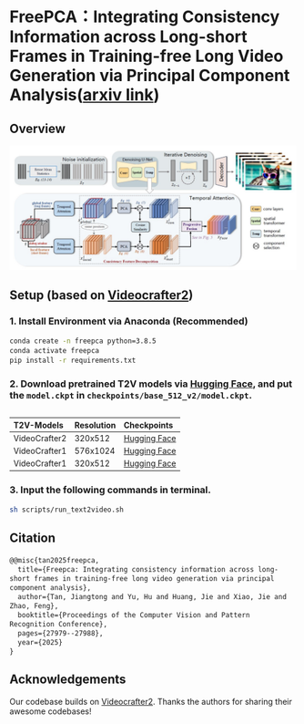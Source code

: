 # FreePCA：Integrating Consistency Information across Long-short Frames in Training-free Long Video Generation via Principal Component Analysis([arxiv link](https://arxiv.org/abs/2505.01172))

## Overview
![](overview.jpg)

## Setup (based on [Videocrafter2](https://github.com/AILab-CVC/VideoCrafter/tree/main))

### 1. Install Environment via Anaconda (Recommended)
```bash
conda create -n freepca python=3.8.5
conda activate freepca
pip install -r requirements.txt
```

### 2. Download pretrained T2V models via [Hugging Face](https://huggingface.co/VideoCrafter/VideoCrafter2/blob/main/model.ckpt), and put the `model.ckpt` in `checkpoints/base_512_v2/model.ckpt`.
## 
|T2V-Models|Resolution|Checkpoints|
|:---------|:---------|:--------|
|VideoCrafter2|320x512|[Hugging Face](https://huggingface.co/VideoCrafter/VideoCrafter2/blob/main/model.ckpt)
|VideoCrafter1|576x1024|[Hugging Face](https://huggingface.co/VideoCrafter/Text2Video-1024/blob/main/model.ckpt)
|VideoCrafter1|320x512|[Hugging Face](https://huggingface.co/VideoCrafter/Text2Video-512/blob/main/model.ckpt)

### 3. Input the following commands in terminal.
```bash
sh scripts/run_text2video.sh
```

## Citation
```
@@misc{tan2025freepca,
  title={Freepca: Integrating consistency information across long-short frames in training-free long video generation via principal component analysis},
  author={Tan, Jiangtong and Yu, Hu and Huang, Jie and Xiao, Jie and Zhao, Feng},
  booktitle={Proceedings of the Computer Vision and Pattern Recognition Conference},
  pages={27979--27988},
  year={2025}
}
```

## Acknowledgements
Our codebase builds on [Videocrafter2](https://github.com/AILab-CVC/VideoCrafter/tree/main). Thanks the authors for sharing their awesome codebases! 
 
